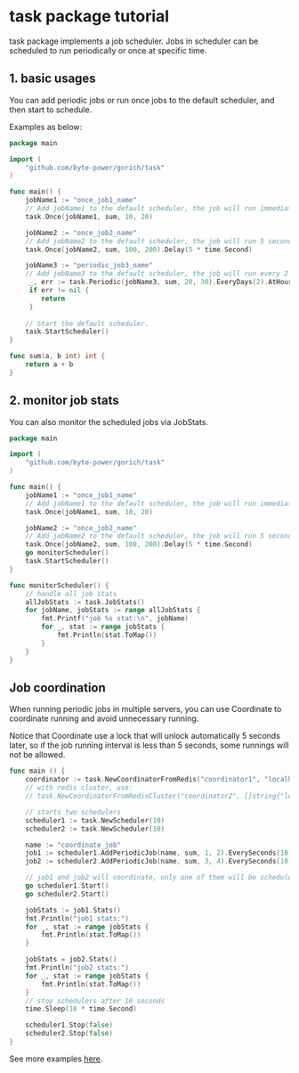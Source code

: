 # task package tutorial

task package implements a job scheduler. Jobs in scheduler can be scheduled to run periodically or once at specific time.

## 1. basic usages

You can add periodic jobs or run once jobs to the default scheduler, and then start to schedule. 

Examples as below:

``` go
package main

import (
    "github.com/byte-power/gorich/task"
)

func main() {
    jobName1 := "once_job1_name"
    // Add jobName1 to the default scheduler, the job will run immediately after scheduler starts.
    task.Once(jobName1, sum, 10, 20)

    jobName2 := "once_job2_name"
    // Add jobName2 to the default scheduler, the job will run 5 seconds after scheduler starts.
    task.Once(jobName2, sum, 100, 200).Delay(5 * time.Second)

    jobName3 := "periodic_job3_name"
    // Add jobName3 to the default scheduler, the job will run every 2 days at 10:20:30 (in local timezone by default) after scheduler starts.
     _, err := task.Periodic(jobName3, sum, 20, 30).EveryDays(2).AtHourInDay(10, 20, 30)
     if err != nil {
	    return
     }
    
    // Start the default scheduler.
    task.StartScheduler()
}

func sum(a, b int) int {
	return a + b
}

```
## 2. monitor job stats
You can also monitor the scheduled jobs via JobStats.

```go
package main

import (
    "github.com/byte-power/gorich/task"
)

func main() {
    jobName1 := "once_job1_name"
    // Add jobName1 to the default scheduler, the job will run immediately after scheduler starts.
    task.Once(jobName1, sum, 10, 20)

    jobName2 := "once_job2_name"
    // Add jobName2 to the default scheduler, the job will run 5 seconds after scheduler starts.
    task.Once(jobName2, sum, 100, 200).Delay(5 * time.Second)
    go monitorScheduler()
    task.StartScheduler()
}

func monitorScheduler() {
    // handle all job stats
	allJobStats := task.JobStats()
	for jobName, jobStats := range allJobStats {
		fmt.Printf("job %s stat:\n", jobName)
		for _, stat := range jobStats {
			fmt.Println(stat.ToMap())
		}
	}
}

```
## Job coordination

When running periodic jobs in multiple servers, you can use Coordinate to coordinate running  and avoid unnecessary running.

Notice that Coordinate use a lock that will unlock automatically 5 seconds later, so if the job running interval is less than 5 seconds, some runnings will not be allowed.

```go
func main () {
    coordinator := task.NewCoordinatorFromRedis("coordinator1", "localhost:6379")
	// with redis cluster, use:
	// task.NewCoordinatorFromRedisCluster("coordinator2", []string{"localhost:30000", "localhost:30001"})

    // starts two schedulers
	scheduler1 := task.NewScheduler(10)
	scheduler2 := task.NewScheduler(10)

	name := "coordinate_job"
	job1 := scheduler1.AddPeriodicJob(name, sum, 1, 2).EverySeconds(10).SetCoordinate(coordinator)
	job2 := scheduler2.AddPeriodicJob(name, sum, 3, 4).EverySeconds(10).SetCoordinate(coordinator)

	// job1 and job2 will coordinate, only one of them will be scheduled once every 10 seconds
	go scheduler1.Start()
	go scheduler2.Start()

	jobStats := job1.Stats()
	fmt.Println("job1 stats:")
	for _, stat := range jobStats {
		fmt.Println(stat.ToMap())
	}

	jobStats = job2.Stats()
	fmt.Println("job2 stats:")
	for _, stat := range jobStats {
		fmt.Println(stat.ToMap())
	}
	// stop schedulers after 10 seconds
	time.Sleep(10 * time.Second)

	scheduler1.Stop(false)
	scheduler2.Stop(false)
}

```

See more examples [here](./example_test.go).


